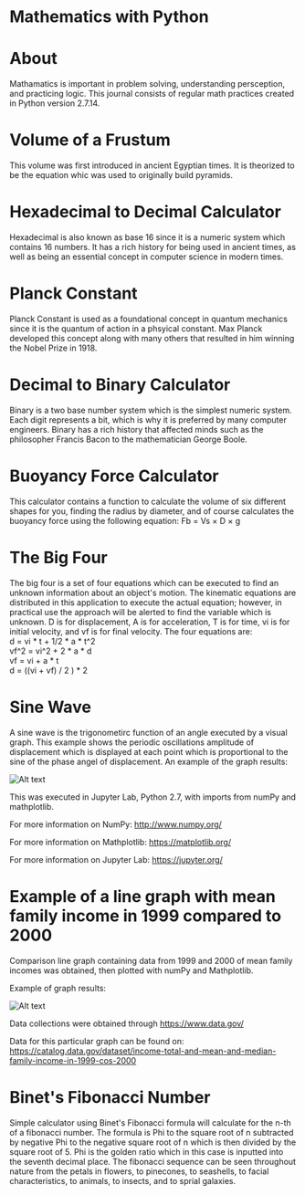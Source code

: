 # Mathematics with Python

# About
Mathamatics is important in problem solving, understanding persception, and practicing logic. This journal consists of regular math practices created in Python version 2.7.14.

# Volume of a Frustum
This volume was first introduced in ancient Egyptian times. It is theorized to be the equation whic was used to originally build pyramids.

# Hexadecimal to Decimal Calculator
Hexadecimal is also known as base 16 since it is a numeric system which contains 16 numbers. It has a rich history for being used in ancient times, as well as being an essential concept in computer science in modern times. 

# Planck Constant
Planck Constant is used as a foundational concept in quantum mechanics since it is the quantum of action in a phsyical constant. Max Planck developed this concept along with many others that resulted in him winning the Nobel Prize in 1918. 

# Decimal to Binary Calculator
Binary is a two base number system which is the simplest numeric system. Each digit represents a bit, which is why it is preferred by many computer engineers. Binary has a rich history that affected minds such as the philosopher Francis Bacon to the mathematician George Boole.

# Buoyancy Force Calculator
This calculator contains a function to calculate the volume of six different shapes for you, finding the radius by diameter, and of course calculates the buoyancy force using the following equation:  Fb = Vs × D × g

# The Big Four
The big four is a set of four equations which can be executed to find an unknown information about an object's motion. The kinematic equations are distributed in this application to execute the actual equation; however, in practical use the approach will be alerted to find the variable which is unknown. D is for displacement, A is for acceleration, T is for time, vi is for initial velocity, and vf is for final velocity. The four equations are:         
d = vi * t + 1/2 * a * t^2          
vf^2 = vi^2 + 2 * a * d     
vf = vi + a * t                     
d = ((vi + vf) / 2 ) * 2

# Sine Wave
A sine wave is the trigonometirc function of an angle executed by a visual graph. 
This example shows the periodic oscillations amplitude of displacement which is displayed at each point which is proportional to the sine of the phase angel of displacement. An example of the graph results:

![Alt text](https://s17.postimg.org/t8lyjsa33/sinewave.png?raw=true "Title")

This was executed in Jupyter Lab, Python 2.7, with imports from numPy and mathplotlib.

For more information on NumPy: http://www.numpy.org/

For more information on Mathplotlib: https://matplotlib.org/

For more information on Jupyter Lab: https://jupyter.org/

# Example of a line graph with mean family income in 1999 compared to 2000
Comparison line graph containing data from 1999 and 2000 of mean family incomes was obtained, then plotted with numPy and Mathplotlib.

Example of graph results:

![Alt text](https://s17.postimg.org/aupo4j0wv/Linegraph_Example.png?raw=true "Title")

Data collections were obtained through https://www.data.gov/

Data for this particular graph can be found on: https://catalog.data.gov/dataset/income-total-and-mean-and-median-family-income-in-1999-cos-2000

# Binet's Fibonacci Number
Simple calculator using Binet's Fibonacci formula will calculate for the n-th of a fibonacci number. The formula is Phi to the square root of n subtracted by negative Phi to the negative square root of n which is then divided by the square root of 5. Phi is the golden ratio which in this case is inputted into the seventh decimal place. The fibonacci sequence can be seen throughout nature from the petals in flowers, to pinecones, to seashells, to facial characteristics, to animals, to insects, and to sprial galaxies. 

